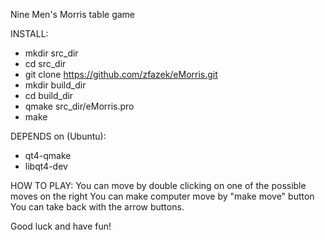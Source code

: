 
Nine Men's Morris table game

INSTALL:
- mkdir src_dir
- cd src_dir
- git clone https://github.com/zfazek/eMorris.git
- mkdir build_dir
- cd build_dir
- qmake src_dir/eMorris.pro
- make

DEPENDS on (Ubuntu):
- qt4-qmake
- libqt4-dev 

HOW TO PLAY:
You can move by double clicking on one of the possible moves on the right
You can make computer move by "make move" button
You can take back with the arrow buttons.

Good luck and have fun!

